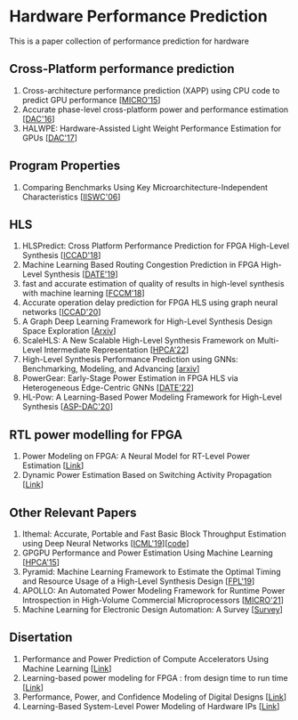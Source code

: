 # Hardware Performance Prediction
This is a paper collection of performance prediction for hardware

## Cross-Platform performance prediction
1. Cross-architecture performance prediction (XAPP) using CPU code to predict GPU performance [[MICRO'15](https://dl.acm.org/doi/10.1145/2830772.2830780)]
2. Accurate phase-level cross-platform power and performance estimation [[DAC'16](http://slam.ece.utexas.edu/pubs/dac16.LACross.pdf)]
3. HALWPE: Hardware-Assisted Light Weight Performance Estimation for GPUs [[DAC'17](https://dl.acm.org/doi/10.1145/3061639.3062257)]

## Program Properties
1. Comparing Benchmarks Using Key Microarchitecture-Independent Characteristics [[IISWC'06](https://users.elis.ugent.be/~leeckhou/papers/iiswc06-hoste.pdf)]

## HLS
1. HLSPredict: Cross Platform Performance Prediction for FPGA High-Level Synthesis [[ICCAD'18](https://drive.google.com/file/d/1V9TmufJPI9mohLFng6NYh7PMjNGfqn6o/view?usp=sharing)]
2. Machine Learning Based Routing Congestion Prediction in FPGA High-Level Synthesis [[DATE'19](https://ieeexplore.ieee.org/stamp/stamp.jsp?tp=&arnumber=8714724)]
3. fast and accurate estimation of quality of results in high-level synthesis with machine learning [[FCCM'18](https://www.csl.cornell.edu/~zhiruz/pdfs/hls-qor-fccm2018.pdf)]
4. Accurate operation delay prediction for FPGA HLS using graph neural networks [[ICCAD'20](https://www.csl.cornell.edu/~zhiruz/pdfs/dsp-gnn-iccad2020.pdf)]
5. A Graph Deep Learning Framework for High-Level Synthesis Design Space Exploration [[Arxiv](https://arxiv.org/pdf/2111.14767.pdf)]
6. ScaleHLS: A New Scalable High-Level Synthesis Framework on Multi-Level Intermediate Representation [[HPCA'22](https://arxiv.org/pdf/2111.14767.pdf)]
7. High-Level Synthesis Performance Prediction using GNNs: Benchmarking, Modeling, and Advancing [[arxiv](https://arxiv.org/abs/2201.06848)]
8. PowerGear: Early-Stage Power Estimation in FPGA HLS via Heterogeneous Edge-Centric GNNs [[DATE'22](https://arxiv.org/abs/2201.10114)]
9. HL-Pow: A Learning-Based Power Modeling Framework for High-Level Synthesis [[ASP-DAC'20](https://arxiv.org/abs/2009.00871)]

## RTL power modelling for FPGA
1. Power Modeling on FPGA: A Neural Model for RT-Level Power Estimation [[Link](https://drive.google.com/file/d/10QPPFK522y1j_EtNjIhFwAUKYHClSXSS/view?usp=sharing)]
2. Dynamic Power Estimation Based on Switching Activity Propagation [[Link](https://drive.google.com/file/d/1y_B0g_Gul2FGeWGjvHx33rgRMYb_stPC/view?usp=sharing)]

## Other Relevant Papers
1. Ithemal: Accurate, Portable and Fast Basic Block Throughput Estimation using Deep Neural Networks [[ICML'19](https://arxiv.org/abs/1808.07412)][[code](https://github.com/ithemal/Ithemal)]
2. GPGPU Performance and Power Estimation Using Machine Learning [[HPCA'15](http://users.ece.utexas.edu/~derek/Papers/HPCA2015_GPUPowerModel.pdf)]
3. Pyramid: Machine Learning Framework to Estimate the Optimal Timing and Resource Usage of a High-Level Synthesis Design [[FPL'19](https://drive.google.com/file/d/1qxLMsXGCWUi4kG9kyOALviH1Cgd-iXA1/view?usp=sharing)]
4. APOLLO: An Automated Power Modeling Framework for Runtime Power Introspection in High-Volume Commercial Microprocessors [[MICRO'21](https://dl.acm.org/doi/pdf/10.1145/3466752.3480064)]
5. Machine Learning for Electronic Design Automation: A Survey [[Survey](https://dl.acm.org/doi/pdf/10.1145/3451179)]


## Disertation
1. Performance and Power Prediction of Compute Accelerators Using Machine Learning [[Link](https://drive.google.com/file/d/1RDAIQrshKoAtCXVA_7LNMJEL0-MbwLKW/view?usp=sharing)]
2. Learning-based power modeling for FPGA : from design time to run time [[Link](https://lbezone.ust.hk/pdfviewer/web/viewer.php?file=aHR0cHM6Ly9sYmV6b25lLnVzdC5oay9vYmovMS9vLzk5MTAxMjc4NjI2OTQwMzQxMi85OTEwMTI3ODYyNjk0MDM0MTIucGRm#page=1)]
3. Performance, Power, and Confidence Modeling of Digital Designs [[Link](https://repositories.lib.utexas.edu/bitstream/handle/2152/31420/WU-DISSERTATION-2015.pdf?sequence=1&isAllowed=y)]
4. Learning-Based System-Level Power Modeling of Hardware IPs [[Link](https://repositories.lib.utexas.edu/bitstream/handle/2152/63013/LEE-DISSERTATION-2017.pdf?sequence=1)]

